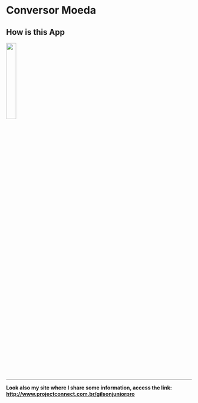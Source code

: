 # Conversor Moeda

## How is this App
<img src="http://www.projectconnect.com.br/github_imagens/Screenshot_20190128-193648.png" width="23%"></img>

-------------
**Look also my site where I share some information, access the link: http://www.projectconnect.com.br/gilsonjuniorpro**
